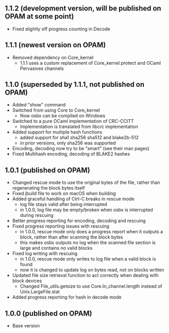 ## 1.1.2  (development version, will be published on OPAM at some point)
  - Fixed slightly off progress counting in Decode

## 1.1.1  (newest version on OPAM)
  - Removed dependency on Core\_kernel
    - 1.1.1 uses a custom replacement of Core\_kernel.protect and OCaml Pervasives channels

## 1.1.0  (superseded by 1.1.1, not published on OPAM)
  - Added "show" command
  - Switched from using Core to Core\_kernel
    - Now osbx can be compiled on Windows
  - Switched to a pure OCaml implementation of CRC-CCITT
    - Implementation is translated from libcrc implementation
  - Added support for multiple hash functions
    - added support for sha1 sha256 sha512 and blake2b-512
    - in prior versions, only sha256 was supported
  - Encoding, decoding now try to be "smart" (see their man pages)
  - Fixed Multihash encoding, decoding of BLAKE2 hashes

## 1.0.1  (published on OPAM)
  - Changed rescue mode to use the original bytes of the file, rather than regenerating the block bytes itself
  - Fixed jbuild file to work on macOS when building
  - Added graceful handling of Ctrl-C breaks in rescue mode
    - log file stays valid after being interrupted
    - in 1.0.0, log file may be empty/broken when osbx is interrupted during rescuing
  - Better progress reporting for encoding, decoding and rescuing
  - Fixed progress reporting issues with rescuing
    - in 1.0.0, rescue mode only does a progress report when it outputs a block, rather than after scanning the block bytes
    - this makes osbx outputs no log when the scanned file section is large and contains no valid blocks
  - Fixed log writing with rescuing
    - in 1.0.0, rescue mode only writes to log file when a valid block is found
    - now it is changed to update log on bytes read, not on blocks written
  - Updated file size retrieval function to act correctly when dealing with block devices
    - Changed File\_utils.getsize to use Core.In\_channel.length instead of Unix.LargeFile.stat
  - Added progress reporting for hash in decode mode

## 1.0.0  (published on OPAM)
  - Base version
